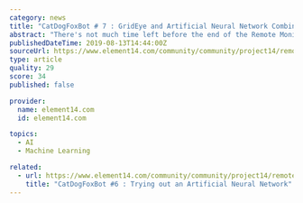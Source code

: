 ```yaml
---
category: news
title: "CatDogFoxBot # 7 : GridEye and Artificial Neural Network Combined"
abstract: "There's not much time left before the end of the Remote Monitoring and Control Project14 competition so I'm rushing to get finished, or at least, nearer to finishing. I have combined the two Arduino programmes I have been working with; one from the GridEye ..."
publishedDateTime: 2019-08-13T14:44:00Z
sourceUrl: https://www.element14.com/community/community/project14/remote-monitoring-control-devices/blog/2019/08/13/catdogfoxbot-7-grideye-and-artificial-neural-network-combined
type: article
quality: 29
score: 34
published: false

provider:
  name: element14.com
  id: element14.com

topics:
  - AI
  - Machine Learning

related:
  - url: https://www.element14.com/community/community/project14/remote-monitoring-control-devices/blog/2019/08/10/catdogfoxbot-6-trying-out-an-artificial-neural-network
    title: "CatDogFoxBot #6 : Trying out an Artificial Neural Network"
---
```

